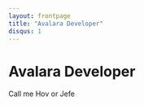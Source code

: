 ```yaml
---
layout: frontpage
title: "Avalara Developer"
disqus: 1
---
```


# Avalara Developer

Call me Hov or Jefe
